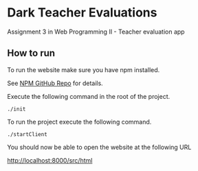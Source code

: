 # Dark Teacher Evaluations
Assignment 3 in Web Programming II - Teacher evaluation app

## How to run
To run the website make sure you have npm installed.

See [NPM GitHub Repo](https://github.com/npm/npm) for details.

Execute the following command in the root of the project.
```
./init
```

To run the project execute the following command.
```
./startClient
```
You should now be able to open the website at the following URL

[http://localhost:8000/src/html](http://localhost:8000/src/html)